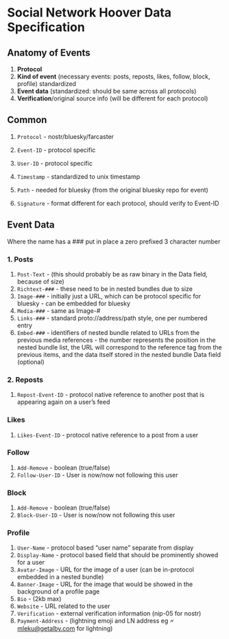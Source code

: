 # Social Network Hoover Data Specification

## Anatomy of Events

1. **Protocol**
2. **Kind of event** (necessary events: posts, reposts, likes, follow, block, profile) standardized
3. **Event data** (standardized: should be same across all protocols)
4. **Verification**/original source info (will be different for each protocol)

## Common

1. `Protocol` - nostr/bluesky/farcaster

2. `Event-ID` - protocol specific

3. `User-ID` - protocol specific

4. `Timestamp` - standardized to unix timestamp

5. `Path` - needed for bluesky (from the original bluesky repo for event)

6. `Signature` - format different for each protocol, should verify to Event-ID

## Event Data

Where the name has a ### put in place a zero prefixed 3 character number

### 1. Posts
1. `Post-Text` - (this should probably be as raw binary in the Data field, because of size)
2. `Richtext-###` - these need to be in nested bundles due to size
3. `Image-###` - initially just a URL, which can be protocol specific for bluesky - can be embedded for bluesky
4. `Media-###` - same as Image-#
5. `Links-###` - standard proto://address/path style, one per numbered entry
6. `Embed-###` - identifiers of nested bundle related to URLs from the previous media references - the number represents the position in the nested bundle list, the URL will correspond to the reference tag from the previous items, and the data itself stored in the nested bundle Data field (optional)

### 2. Reposts

1. `Repost-Event-ID` - protocol native reference to another post that is appearing again on a user’s feed

### Likes

1. `Likes-Event-ID` - protocol native reference to a post from a user

### Follow

1. `Add-Remove` - boolean (true/false)
2. `Follow-User-ID` - User is now/now not following this user

### Block

1. `Add-Remove` - boolean (true/false)
2. `Block-User-ID` - User is now/now not following this user

### Profile

1. `User-Name` - protocol based “user name” separate from display
2. `Display-Name` - protocol based field that should be prominently showed for a user
3. `Avatar-Image` - URL for the image of a user (can be in-protocol embedded in a nested bundle)
4. `Banner-Image` - URL for the image that would be showed in the background of a profile page
5. `Bio` - (2kb max)
6. `Website` - URL related to the user
7. `Verification` - external verification information (nip-05 for nostr)
8. `Payment-Address` - (lightning emoji and LN address eg 🗲mleku@getalby.com for lightning)
